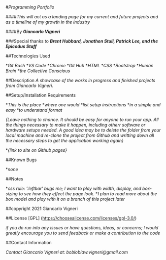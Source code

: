 #_Programming Portfolio_

####_This will act as a landing page for my current and future projects and as a timeline of my growth in the industry_

####By _**Giancarlo Vigneri**_

###Special thanks to _**Brent Hubbard, Jonathon Stull, Patrick Lee, and the Epicodus Staff**_

##Technologies Used

*_Git Bash_
*_VS Code_
*_Chrome_
*_Git Hub_
*_HTML_
*_CSS_
*_Bootstrap_
*_Human Brain_
*_the Collective Conscious_

##Description
_A showcase of the works in progress and finished projects from Giancarlo Vigneri._

##Setup/Installation Requirements

*_This is the place_
*_where one would_
*_list setup instructions_
*_in a simple and easy_
*_to understand format_

_{Leave nothing to chance. It should be easy for anyone to run your app. All the things necessary to make it happen, including otherr software or hardware setups needed. A good idea may be to delete the folder from your local machine and re-clone the project from Github and writting down all the necessary steps to get the application working again}_

*_{link to site on Github pages}_

##Known Bugs

*_none_

##Notes

*_css rule: '.leftbar' bugs me; I want to play with width, display, and box-sizing to see how they effect the page look._
*_I plan to read more about the box model and play with it on a branch of this project later_

##copyright 2021 Giancarlo Vigneri

##License [GPL] (https://choosealicense.com/licenses/gpl-3.0/)

_if you do run into any issues or have questions, ideas, or concerns; I would greatly encourage you to send feedback or make a contribution to the code_

##Contact Information

_Contact Giancarlo Vigneri at: bobloblaw.vigneri@gmail.com_